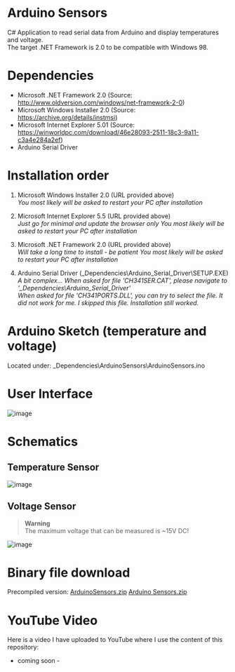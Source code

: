 # Arduino Sensors
C# Application to read serial data from Arduino and display temperatures and voltage.<br>
The target .NET Framework is 2.0 to be compatible with Windows 98.

# Dependencies
- Microsoft .NET Framework 2.0 (Source: http://www.oldversion.com/windows/net-framework-2-0)
- Microsoft Windows Installer 2.0 (Source: https://archive.org/details/instmsi)
- Microsoft Internet Explorer 5.01 (Source: https://winworldpc.com/download/46e28093-2511-18c3-9a11-c3a4e284a2ef)
- Arduino Serial Driver

# Installation order
1) Microsoft Windows Installer 2.0 (URL provided above)<br />
   *You most likely will be asked to restart your PC after installation*
   
2) Microsoft Internet Explorer 5.5 (URL provided above)<br />
   *Just go for minimal and update the browser only*
   *You most likely will be asked to restart your PC after installation*

3) Microsoft .NET Framework 2.0 (URL provided above)<br />
   *Will take a long time to install - be patient*
   *You most likely will be asked to restart your PC after installation*

4) Arduino Serial Driver (\_Dependencies\Arduino_Serial_Driver\SETUP.EXE)<br />
   *A bit complex... When asked for file 'CH341SER.CAT', please navigate to '_Dependencies\Arduino_Serial_Driver'*<br />
   *When asked for file 'CH341PORTS.DLL', you can try to select the file. It did not work for me. I skipped this file. Installation still worked.*
   
# Arduino Sketch (temperature and voltage)
Located under: \_Dependencies\ArduinoSensors\ArduinoSensors.ino

# User Interface
![image](https://user-images.githubusercontent.com/88672050/201484735-b7d8633e-8e13-4291-9762-7a56df95f6ff.png)

# Schematics

## Temperature Sensor
![image](https://user-images.githubusercontent.com/88672050/201708861-968de58a-c888-45d9-a96c-36750139c1c3.png)

## Voltage Sensor

> __Warning__<br />
The maximum voltage that can be measured is ~15V DC!

![image](https://user-images.githubusercontent.com/88672050/201735425-d4f8a2f7-c846-4319-ba0c-8f51cb03cf9a.png)

# Binary file download
Precompiled version: [ArduinoSensors.zip](https://github.com/BitsUndBolts/ArduinoSensors/files/10025113/archive.zip)
[Arduino Sensors.zip](https://github.com/BitsUndBolts/ArduinoSensors/files/10025131/Arduino.Sensors.zip)

# YouTube Video
Here is a video I have uploaded to YouTube where I use the content of this repository:
- coming soon -
